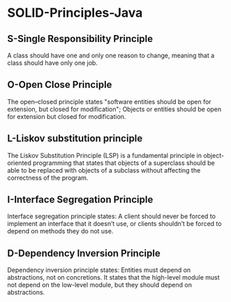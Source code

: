 # SOLID-Principles-Java


## S-Single Responsibility Principle
A class should have one and only one reason to change, meaning that a class should have only one job.

## O-Open Close Principle
The open–closed principle states "software entities should be open for extension, but closed for modification";
Objects or entities should be open for extension but closed for modification.

## L-Liskov substitution principle
The Liskov Substitution Principle (LSP) is a fundamental principle in object-oriented programming that states that objects of a superclass should be able to be replaced with objects of a subclass without affecting the correctness of the program.

## I-Interface Segregation Principle
Interface segregation principle states:
A client should never be forced to implement an interface that it doesn’t use, or clients shouldn’t be forced to depend on methods they do not use.

## D-Dependency Inversion Principle
Dependency inversion principle states:
Entities must depend on abstractions, not on concretions. It states that the high-level module must not depend on the low-level module, but they should depend on abstractions.
